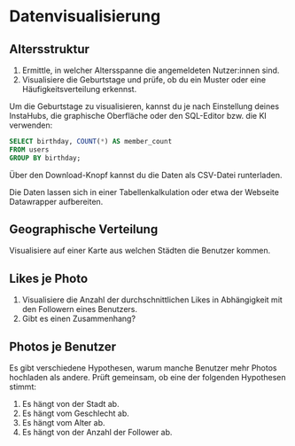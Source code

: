 # Datenvisualisierung

## Altersstruktur

1. Ermittle, in welcher Altersspanne die angemeldeten Nutzer:innen sind.
2. Visualisiere die Geburtstage und prüfe, ob du ein Muster oder eine Häufigkeitsverteilung erkennst.

Um die Geburtstage zu visualisieren, kannst du je nach Einstellung deines InstaHubs, die graphische Oberfläche oder den SQL-Editor bzw. die KI verwenden:

```sql
SELECT birthday, COUNT(*) AS member_count
FROM users
GROUP BY birthday;
```

Über den Download-Knopf kannst du die Daten als CSV-Datei runterladen.

Die Daten lassen sich in einer Tabellenkalkulation oder etwa der Webseite Datawrapper aufbereiten. 

## Geographische Verteilung

Visualisiere auf einer Karte aus welchen Städten die Benutzer kommen.

## Likes je Photo

1. Visualisiere die Anzahl der durchschnittlichen Likes in Abhängigkeit mit den Followern eines Benutzers.
2. Gibt es einen Zusammenhang?

## Photos je Benutzer

Es gibt verschiedene Hypothesen, warum manche Benutzer mehr Photos hochladen als andere. Prüft gemeinsam, ob eine der folgenden Hypothesen stimmt:

1. Es hängt von der Stadt ab.
2. Es hängt vom Geschlecht ab.
3. Es hängt vom Alter ab.
4. Es hängt von der Anzahl der Follower ab.
